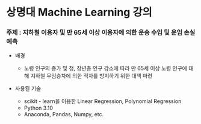 # 상명대 Machine Learning 강의

<h3>주제 : 지하철 이용자 및 만 65세 이상 이용자에 의한 운송 수입 및 운임 손실 예측</h3>

* 배경
  * 노령 인구의 증가 및 청, 장년층 인구 감소에 따라 만 65세 이상 노령 인구에 대해 지하철 무임승차에 의한 적자를 방지하기 위한 대책 마련  

* 사용된 기술
  * scikit - learn을 이용한 Linear Regression, Polynomial Regression
  * Python 3.10
  * Anaconda, Pandas, Numpy, etc.
